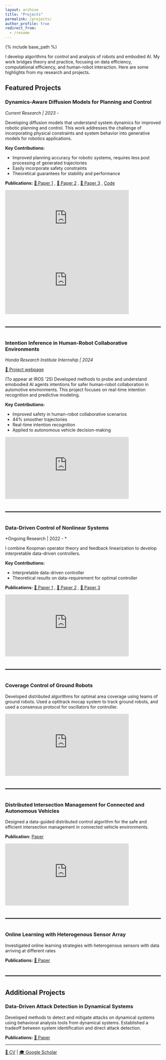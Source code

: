 ```yaml
---
layout: archive
title: "Projects"
permalink: /projects/
author_profile: true
redirect_from:
  - /resume
---
```


{% include base_path %}

I develop algorithms for control and analysis of robots and embodied AI. My work bridges theory and practice, focusing on data efficiency, computational efficiency, and human-robot interaction. Here are some highlights from my research and projects.

## Featured Projects

### Dynamics-Aware Diffusion Models for Planning and Control
*Current Research | 2023 -*

Developing diffusion models that understand system dynamics for improved robotic planning and control. This work addresses the challenge of incorporating physical constraints and system behavior into generative models for robotics applications.

**Key Contributions:**
- Improved planning accuracy for robotic systems, requires less post processing of generated trajectories
- Easily incorporate safety constraints
- Theoretical guarantees for stability and performance

**Publications:** [📄 Paper 1](https://arxiv.org/pdf/2504.00236) , [📄 Paper 2](https://arxiv.org/pdf/2504.09836) ,  [📄 Paper 3](https://ieeexplore.ieee.org/stamp/stamp.jsp?arnumber=10886071) , [Code](https://github.com/darshangm/diffusion-nonlinear-control) 

<iframe width="400" height="200" 
        src="https://www.youtube.com/embed/3qQoxwMP33M" 
        title="Swarm control with dynamics-aware diffusion" 
        frameborder="0" 
        allow="accelerometer; autoplay; clipboard-write; encrypted-media; gyroscope; picture-in-picture; web-share" 
        allowfullscreen>
</iframe>

<iframe width="400" height="200"
        src="https://www.youtube.com/embed/tbaFg1HthMo" 
        title="Deployment on multiple Husky robots" 
        frameborder="0" 
        allow="accelerometer; autoplay; clipboard-write; encrypted-media; gyroscope; picture-in-picture; web-share" 
        allowfullscreen>
</iframe>

<hr style="border: none; height: 3px; background-color: #333; margin: 40px 0;">

### Intention Inference in Human-Robot Collaborative Environments
*Honda Research Institute Internship | 2024*

[📄 Project webpage](https://darshangm.github.io/papers/active-probing-multimodal-predictions)

(To appear at IROS '25) Developed methods to probe and understand emobodied AI agents intentions for safer human-robot collaboration in automotive environments. This project focuses on real-time intention recognition and predictive modeling.

**Key Contributions:**
- Improved safety in human-robot collaborative scenarios 
- 44% smoother trajectories
- Real-time intention recognition 
- Applied to autonomous vehicle decision-making 

<iframe width="400" height="200" 
        src="https://www.youtube.com/embed/GBGBFXxoEmM" 
        title="Active probing based motion planning" 
        frameborder="0" 
        allow="accelerometer; autoplay; clipboard-write; encrypted-media; gyroscope; picture-in-picture; web-share" 
        allowfullscreen>
</iframe>
 
<hr style="border: none; height: 3px; background-color: #333; margin: 40px 0;">

### Data-Driven Control of Nonlinear Systems
*Ongoing Research | 2022 - *

I combine Koopman operator theory and feedback linearization to develop interpretable data-driven controllers.

**Key Contributions:**
- Interpretable data-driven controller
- Theoretical results on data-requirement for optimal controller


**Publications:** [📄 Paper 1](https://ieeexplore.ieee.org/abstract/document/10565947) , [📄 Paper 2](https://arxiv.org/pdf/2308.11229) , [📄 Paper 3](https://ieeexplore.ieee.org/stamp/stamp.jsp?arnumber=10383720)   

<iframe width="400" height="200"
        src="https://www.youtube.com/embed/zHBFvQXijQk" 
        title="Active probing based motion planning" 
        frameborder="0" 
        allow="accelerometer; autoplay; clipboard-write; encrypted-media; gyroscope; picture-in-picture; web-share" 
        allowfullscreen>
</iframe>

<hr style="border: none; height: 3px; background-color: #333; margin: 40px 0;">

### Coverage Control of Ground Robots

Developed distributed algorithms for optimal area coverage using teams of ground robots. Used a optitrack mocap system to track ground robots, and used a consensus protocol for oscillators for controller.

<iframe width="400" height="200" 
        src="https://www.youtube.com/embed/KYLpdI5PiXY" 
        title="Live demo of coverage control with multiple ground robots" 
        frameborder="0" 
        allow="accelerometer; autoplay; clipboard-write; encrypted-media; gyroscope; picture-in-picture; web-share" 
        allowfullscreen>
</iframe>

<hr style="border: none; height: 3px; background-color: #333; margin: 40px 0;">

### Distributed Intersection Management for Connected and Autonomous Vehicles

Designed a data-guided distributed control algorithm for the safe and efficient intersection management in connected vehicle environments.

**Publication:** [Paper](https://ieeexplore.ieee.org/stamp/stamp.jsp?arnumber=9867733) 

<iframe width="400" height="200"
        src="https://www.youtube.com/embed/QfIfFiEhi_g" 
        title="Live demo of coverage control with multiple ground robots" 
        frameborder="0" 
        allow="accelerometer; autoplay; clipboard-write; encrypted-media; gyroscope; picture-in-picture; web-share" 
        allowfullscreen>
</iframe>

<hr style="border: none; height: 3px; background-color: #333; margin: 40px 0;">

### Online Learning with Heterogenous Sensor Array

Investigated online learning strategies with heterogenous sensors with data arriving at different rates

**Publications:** [📄 Paper](https://arxiv.org/pdf/2312.05432)

<hr style="border: none; height: 3px; background-color: #333; margin: 40px 0;">

## Additional Projects

### Data-Driven Attack Detection in Dynamical Systems

Developed methods to detect and mitigate attacks on dynamical systems using behavioral analysis tools from dynamical systems. Established a tradeoff between system identification and direct attack detection.


**Publications:** [📄 Paper](https://ieeexplore.ieee.org/stamp/stamp.jsp?arnumber=9993195)

---

[📄 CV](https://darshangm.github.io/files/cv.pdf) | [🎓 Google Scholar](https://scholar.google.com/citations?user=FYkk5xUAAAAJ&hl=en)